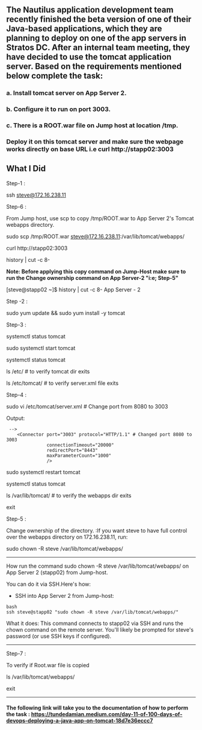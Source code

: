 ## The Nautilus application development team recently finished the beta version of one of their Java-based applications, which they are planning to deploy on one of the app servers in Stratos DC. After an internal team meeting, they have decided to use the tomcat application server. Based on the requirements mentioned below complete the task:

### a. Install tomcat server on App Server 2.

### b. Configure it to run on port 3003.

### c. There is a ROOT.war file on Jump host at location /tmp.

### Deploy it on this tomcat server and make sure the webpage works directly on base URL i.e curl http://stapp02:3003


**What I Did**
--------------------------------------------
Step-1 :

ssh steve@172.16.238.11

Step-6 :

From Jump host, use scp to copy /tmp/ROOT.war to App Server 2's Tomcat webapps directory.

sudo scp /tmp/ROOT.war steve@172.16.238.11:/var/lib/tomcat/webapps/

curl http://stapp02:3003

history | cut -c 8-

**Note: Before applying this copy command on Jump-Host make sure to run the Change ownership command on App Server-2 "i:e; Step-5"**

[steve@stapp02 ~]$ history | cut -c 8-  App Server - 2

Step -2 :

sudo yum update && sudo yum install -y tomcat

Step-3 :

systemctl status tomcat

sudo systemctl start tomcat

systemctl status tomcat

ls /etc/ # to verify tomcat dir exits

ls /etc/tomcat/ # to verify server.xml file exits

Step-4 :

sudo vi /etc/tomcat/server.xml # Change port from 8080 to 3003

Output:

```
 -->
    <Connector port="3003" protocol="HTTP/1.1" # Changed port 8080 to 3003
               connectionTimeout="20000"
               redirectPort="8443"
               maxParameterCount="1000"
               />
```

sudo systemctl restart tomcat

systemctl status tomcat

ls /var/lib/tomcat/ # to verify the webapps dir exits

exit

Step-5 :

Change ownership of the directory. :If you want steve to have full control over the webapps directory on 172.16.238.11, run:

sudo chown -R steve /var/lib/tomcat/webapps/

-----------------------------------------------------
How run the command sudo chown -R steve /var/lib/tomcat/webapps/ on App Server 2 (stapp02) from Jump-host.

You can do it via SSH.Here's how:

- SSH into App Server 2 from Jump-host:

```
bash
ssh steve@stapp02 "sudo chown -R steve /var/lib/tomcat/webapps/"
```
What it does: This command connects to stapp02 via SSH and runs the chown command on the remote server. You'll likely be prompted for steve's password (or use SSH keys if configured).

---------------------------------------------------------

Step-7 :

To verify if Root.war file is copied

ls /var/lib/tomcat/webapps/ 

exit


----------------------------------------------------------

#### The following link will take you to the documentation of how to perform the task :  https://tundedamian.medium.com/day-11-of-100-days-of-devops-deploying-a-java-app-on-tomcat-18d7e36eccc7
